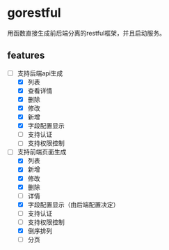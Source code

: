 # gorestful

用函数直接生成前后端分离的restful框架，并且启动服务。

## features
- [ ] 支持后端api生成
  - [x] 列表
  - [x] 查看详情
  - [x] 删除
  - [x] 修改
  - [x] 新增
  - [x] 字段配置显示
  - [ ] 支持认证
  - [ ] 支持权限控制
- [ ] 支持前端页面生成
  - [x] 列表
  - [x] 新增
  - [x] 修改
  - [x] 删除
  - [ ] 详情
  - [x] 字段配置显示（由后端配置决定）
  - [ ] 支持认证
  - [ ] 支持权限控制
  - [x] 倒序排列
  - [ ] 分页